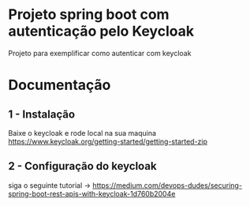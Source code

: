 # Projeto spring boot com autenticação pelo Keycloak

Projeto para exemplificar como autenticar com keycloak

# Documentação

## 1 - Instalação

Baixe o keycloak e rode local na sua maquina https://www.keycloak.org/getting-started/getting-started-zip

## 2 - Configuração do keycloak

siga o seguinte tutorial -> https://medium.com/devops-dudes/securing-spring-boot-rest-apis-with-keycloak-1d760b2004e
